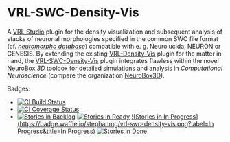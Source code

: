 VRL-SWC-Density-Vis
===================
A [VRL Studio](https://github.com/VRL-Studio/VRL-Studio) plugin for the density visualization and subsequent analysis of stacks of neuronal morphologies specified in the common SWC file format (cf. [*neuromorpho database*](http://neuromorpho.org)) compatible with e. g. Neurolucida, NEURON or GENESIS. By extending the existing [VRL-Density-Vis](https://github.com/NeuroBox3D/VRL-Density-Vis) plugin for the matter in hand, the [VRL-SWC-Density-Vis](https://github.com/stephanmg/VRL-SWC-Density-Vis) plugin integrates flawless within the novel [NeuroBox](http://neurobox.eu/) *3D* toolbox for detailed simulations and analysis in *Computational Neuroscience* (compare the organization [NeuroBox3D](https://github.com/NeuroBox3D)).

Badges:
* [![CI Build Status](https://travis-ci.org/stephanmg/VRL-SWC-Density-Vis.svg?branch=master)](https://travis-ci.org/stephanmg/VRL-SWC-Density-Vis)
* [![CI Coverage Status](https://coveralls.io/repos/stephanmg/VRL-SWC-Density-Vis/badge.png)](https://coveralls.io/r/stephanmg/VRL-SWC-Density-Vis)
* [![Stories in Backlog](https://badge.waffle.io/stephanmg/vrl-swc-density-vis.png?label=Backlog&title=Backlog)](http://waffle.io/stephanmg/vrl-swc-density-vis)
[![Stories in Ready](https://badge.waffle.io/stephanmg/vrl-swc-density-vis.png?label=ready&title=Ready)](http://waffle.io/stephanmg/vrl-swc-density-vis)
[![Stories in In Progress](https://badge.waffle.io/stephanmg/vrl-swc-density-vis.png?label=In Progress&title=In Progress)](http://waffle.io/stephanmg/vrl-swc-density-vis)
[![Stories in Done](https://badge.waffle.io/stephanmg/vrl-swc-density-vis.png?label=Done&title=Done)](http://waffle.io/stephanmg/vrl-swc-density-vis)
